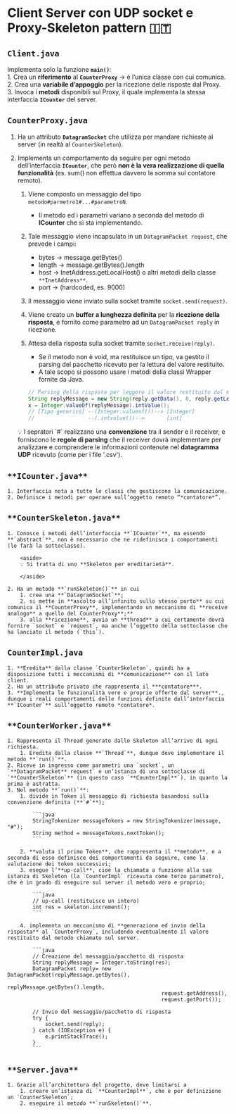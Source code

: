 # Client Server con UDP socket e Proxy-Skeleton pattern 🇮🇹
## **`Client.java`**
Implementa solo la funzione **`main()`**:<br/>
    1. Crea un **riferimento** al **`CounterProxy`** → è l’unica classe con cui comunica.<br/>
    2. Crea una **variabile d’appoggio** per la ricezione delle risposte dal Proxy.<br/>
    3. Invoca i **metodi** disponibili sul Proxy, il quale implementa la stessa interfaccia **`ICounter`** del server.
## **`CounterProxy.java`**
1. Ha un attributo **`DatagramSocket`** che utilizza per mandare richieste al server (in realtà al `CounterSkeleton`).
2. Implementa un comportamento da seguire per ogni metodo dell’interfaccia **`ICounter`**, che però **non è la vera realizzazione di quella funzionalità** (es. sum() non effettua davvero la somma sul contatore remoto).
    1. Viene composto un messaggio del tipo `metodo#parmetro1#...#parametroN`.
        - Il metodo ed i parametri variano a seconda del metodo di **ICounter** che si sta implementando.
    2. Tale messaggio viene incapsulato in un `DatagramPacket request`, che prevede i campi:
        - bytes → message.getBytes()
        - length → message.getBytes().length
        - host → InetAddress.getLocalHost() o altri metodi della classe `**InetAddress**`.
        - port → (hardcoded, es. 9000)
    3. Il messaggio viene inviato sulla socket tramite `socket.send(request)`.
    4. Viene creato un **buffer a lunghezza definita** per la **ricezione della risposta**, e fornito come parametro ad un `DatagramPacket reply` in ricezione.
    5. Attesa della risposta sulla socket tramite `socket.receive(reply)`.
        - Se il metodo non è void, ma restituisce un tipo, va gestito il parsing del pacchetto ricevuto per la lettura del valore restituito.
        - A tale scopo si possono usare i metodi della classi Wrapper fornite da Java.

        ```java
        // Parsing della risposta per leggere il valore restituito dal metodo
        String replyMessage = new String(reply.getData(), 0, reply.getLength());
        x = Integer.valueOf(replyMessage).intValue();
        // [Tipo generico] --(Integer.valueof())--> [Integer]
        //                 --(.intvalue())-->       [int]
        ```


    <aside>
    💡 I sepratori <bold>`#`</bold> realizzano una <b>convenzione</b> tra il sender e il receiver, e forniscono le <b>regole di parsing</b> che il receiver dovrà implementare per analizzare e comprendere le informazioni contenute nel <b>datagramma UDP</b> ricevuto (come per i file '.csv').

    </aside>
        
## `**ICounter.java**`
    1. Interfaccia nota a tutte le classi che gestiscono la comunicazione.
    2. Definisce i metodi per operare sull’oggetto remoto “*contatore*”.
## `**CounterSkeleton.java**`
    1. Conosce i metodi dell’interfaccia **`ICounter`**, ma essendo **`abstract`**, non è necessario che ne ridefinisca i comportamenti (lo farà la sottoclasse).
        
        <aside>
        💡 Si tratta di uno **Skeleton per ereditarietà**.
        
        </aside>
        
    2. Ha un metodo **`runSkeleton()`** in cui
        1. crea una **`DatagramSocket`**;
        2. si mette in **ascolto all’infinito sullo stesso porto** su cui comunica il **CounterProxy**, implementando un meccanismo di **receive analogo** a quello del CounterProxy**;**
        3. alla **ricezione**, avvia un **thread** a cui certamente dovrà fornire `socket` e `request`, ma anche l’oggetto della sottoclasse che ha lanciato il metodo (`this`).
## **`CounterImpl.java`**
    1. **Eredita** dalla classe `CounterSkeleton`, quindi ha a disposizione tutti i meccanismi di **comunicazione** con il lato client.
    2. Ha un attributo privato che rappresenta il ***contatore***.
    3. **Implementa le funzionalità vere e proprie offerte dal server**., dunque i reali comportamenti delle funzioni definite dall’interfaccia **`ICounter`** sull’oggetto remoto *contatore*.
## `**CounterWorker.java**`
    1. Rappresenta il Thread generato dallo Skeleton all’arrivo di ogni richiesta.
        1. Eredita dalla classe **`Thread`**, dunque deve implementare il metodo **`run()`**.
    2. Riceve in ingresso come parametri una `socket`, un `**DatagramPacket** request` e un’istanza di una sottoclasse di `**CounterSkeleton`** (in questo caso `**CounterImpl**`), in quanto la prima è astratta.
    3. Nel metodo **`run()`**:
        1. divide in Token il messaggio di richiesta basandosi sulla convenzione definita (**`#`**);
            
            ```java
            StringTokenizer messageTokens = new StringTokenizer(message, "#");
            String method = messageTokens.nextToken();
            ```
            
        2. **valuta il primo Token**, che rappresenta il **metodo**, e a seconda di esso definisce dei comportamenti da seguire, come la valutazione dei token successivi;
        3. esegue l’**up-call**, cioè la chiamata a funzione alla sua istanza di Skeleton (la `CounterImpl` ricevuta come terzo parametro), che è in grado di eseguire sul server il metodo vero e proprio;
            
            ```java
            // up-call (restituisce un intero)
            int res = skeleton.increment();
            ```
            
        4. implementa un meccanismo di **generazione ed invio della risposta** al `CounterProxy`, includendo eventualmente il valore restituito dal metodo chiamato sul server.
            
            ```java
            // Creazione del messaggio/pacchetto di risposta
            String replyMessage = Integer.toString(res);
            DatagramPacket reply= new DatagramPacket(replyMessage.getBytes(),
                                                     replyMessage.getBytes().length,
                                                     request.getAddress(),
                                                     request.getPort());
            
            // Invio del messaggio/pacchetto di risposta
            try {
                socket.send(reply);
            } catch (IOException e) {
                e.printStackTrace();
            }
            ```
## `**Server.java**`
    1. Grazie all’architettura del progetto, deve limitarsi a
        1. creare un’istanza di `**CounterImpl**`, che è per definizione un `CounterSkeleton`;
        2. eseguire il metodo **`runSkeleton()`**.

